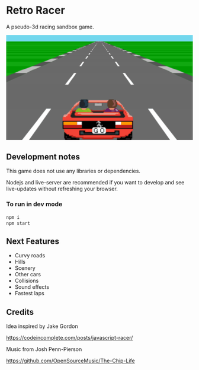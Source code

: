 # Retro Racer

A pseudo-3d racing sandbox game.

![demo preview](./preview.gif?raw=true)

## Development notes

This game does not use any libraries or dependencies.

Nodejs and live-server are recommended if you want to develop and see live-updates without refreshing your browser.

### To run in dev mode

```
npm i
npm start
```

## Next Features

- Curvy roads
- Hills
- Scenery
- Other cars
- Collisions
- Sound effects
- Fastest laps

## Credits

Idea inspired by Jake Gordon

https://codeincomplete.com/posts/javascript-racer/

Music from Josh Penn-Pierson

https://github.com/OpenSourceMusic/The-Chip-Life
